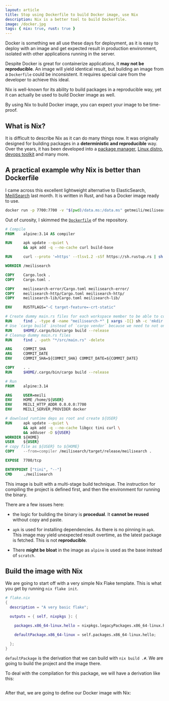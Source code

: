```yaml
---
layout: article
title: Stop using Dockerfile to build Docker image, use Nix
description: Nix is a better tool to build Dockerfile.
image: /docker.jpg
tags: { nix: true, rust: true }
---
```


Docker is something we all use these days for deployment, as it is easy to deploy with an image and get expected result in production environment, isolated with other applications running in the server.

Despite Docker is great for containerize applications, it **may not be reproducible**. An image will yield identical result, but building an image from a `Dockerfile` could be inconsistent. It requires special care from the developer to achieve this ideal.

Nix is well-known for its ability to build packages in a reproducible way, yet it can actually be used to build Docker image as well.

By using Nix to build Docker image, you can expect your image to be time-proof.

## What is Nix?

It is difficult to describe Nix as it can do many things now. It was originally designed for building packages in a **deterministic and reproducible** way. Over the years, it has been developed into a [package manager](https://github.com/NixOS/nixpkgs), [Linux distro](https://nixos.org/), [devops toolkit](https://github.com/NixOS/nixops) and many more.

## A practical example why Nix is better than Dockerfile

I came across this excellent lightweight alternative to ElasticSearch, [MeiliSearch](https://github.com/meilisearch/MeiliSearch) last month. It is written in Rust, and has a Docker image ready to use.

```sh
docker run -p 7700:7700 -v "$(pwd)/data.ms:/data.ms" getmeili/meilisearch
```

Out of curosity, I skimmed the [`Dockerfile`](https://github.com/meilisearch/MeiliSearch/blob/eb91f27b656d2f826e7a9c9343438bd16bbec255/Dockerfile) of the repository.

```Dockerfile
# Compile
FROM    alpine:3.14 AS compiler

RUN     apk update --quiet \
        && apk add -q --no-cache curl build-base

RUN     curl --proto '=https' --tlsv1.2 -sSf https://sh.rustup.rs | sh -s -- -y

WORKDIR /meilisearch

COPY    Cargo.lock .
COPY    Cargo.toml .

COPY    meilisearch-error/Cargo.toml meilisearch-error/
COPY    meilisearch-http/Cargo.toml meilisearch-http/
COPY    meilisearch-lib/Cargo.toml meilisearch-lib/

ENV     RUSTFLAGS="-C target-feature=-crt-static"

# Create dummy main.rs files for each workspace member to be able to compile all the dependencies
RUN     find . -type d -name "meilisearch-*" | xargs -I{} sh -c 'mkdir {}/src; echo "fn main() { }" > {}/src/main.rs;'
# Use `cargo build` instead of `cargo vendor` because we need to not only download but compile dependencies too
RUN     $HOME/.cargo/bin/cargo build --release
# Cleanup dummy main.rs files
RUN     find . -path "*/src/main.rs" -delete

ARG     COMMIT_SHA
ARG     COMMIT_DATE
ENV     COMMIT_SHA=${COMMIT_SHA} COMMIT_DATE=${COMMIT_DATE}

COPY    . .
RUN     $HOME/.cargo/bin/cargo build --release

# Run
FROM    alpine:3.14

ARG     USER=meili
ENV     HOME /home/${USER}
ENV     MEILI_HTTP_ADDR 0.0.0.0:7700
ENV     MEILI_SERVER_PROVIDER docker

# download runtime deps as root and create ${USER}
RUN     apk update --quiet \
        && apk add -q --no-cache libgcc tini curl \
        && adduser -D ${USER}
WORKDIR ${HOME}
USER    ${USER}
# copy file as ${USER} to ${HOME}
COPY    --from=compiler /meilisearch/target/release/meilisearch .

EXPOSE  7700/tcp

ENTRYPOINT ["tini", "--"]
CMD     ./meilisearch
```

This image is built with a multi-stage build technique. The instruction for compiling the project is defined first, and then the environment for running the binary.

There are a few issues here:

- the logic for building the binary is **procedual**. It **cannot be reused** without copy and paste.

- `apk` is used for installing dependencies. As there is no pinning in `apk`. This image may yield unexpected result overtime, as the latest package is fetched. This is not **reproducible**.

- There **might be bloat** in the image as `alpine` is used as the base instead of `scratch`.

## Build the image with Nix

We are going to start off with a very simple Nix Flake template. This is what you get by running `nix flake init`.

```nix
# flake.nix
{
  description = "A very basic flake";

  outputs = { self, nixpkgs }: {

    packages.x86_64-linux.hello = nixpkgs.legacyPackages.x86_64-linux.hello;

    defaultPackage.x86_64-linux = self.packages.x86_64-linux.hello;

  };
}
```

`defaultPackage` is the derivation that we can build with `nix build .#`. We are going to build the project and the image there.

To deal with the compilation for this package, we will have a derivation like this:

```nix

```

After that, we are going to define our Docker image with Nix:

```nix

```

